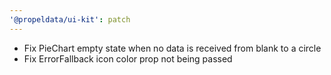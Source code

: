 ```yaml
---
'@propeldata/ui-kit': patch
---
```


- Fix PieChart empty state when no data is received from blank to a circle
- Fix ErrorFallback icon color prop not being passed
